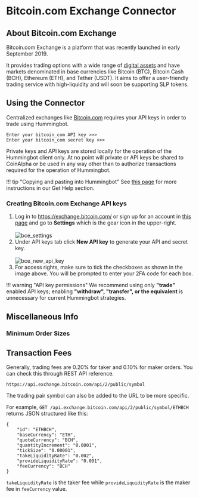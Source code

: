 # Bitcoin.com Exchange Connector

## About Bitcoin.com Exchange

Bitcoin.com Exchange is a platform that was recently launched in early September 2019.

It provides trading options with a wide range of [digital assets](https://markets.bitcoin.com/) and have markets denominated in base currencies like Bitcoin (BTC), Bitcoin Cash (BCH), Ethereum (ETH), and Tether (USDT). It aims to offer a user-friendly trading service with high-liquidity and will soon be supporting SLP tokens.


## Using the Connector

Centralized exchanges like [Bitcoin.com](https://exchange.bitcoin.com/) requires your API keys in order to trade using Hummingbot.

```
Enter your bitcoin_com API key >>>
Enter your bitcoin_com secret key >>>
```

Private keys and API keys are stored locally for the operation of the Hummingbot client only. At no point will private or API keys be shared to CoinAlpha or be used in any way other than to authorize transactions required for the operation of Hummingbot.

!!! tip "Copying and pasting into Hummingbot"
    See [this page](https://docs.hummingbot.io/support/how-to/#how-do-i-copy-and-paste-in-docker-toolbox-windows) for more instructions in our Get Help section.


### Creating Bitcoin.com Exchange API keys

1. Log in to https://exchange.bitcoin.com/ or sign up for an account in [this page](https://exchange.bitcoin.com/signupapp) and go to **Settings** which is the gear icon in the upper-right.<br><br>
![bce_settings](/assets/img/bce_settings.png)
2. Under API keys tab click **New API key** to generate your API and secret key.<br><br>
![bce_new_api_key](/assets/img/bce_new_api_key.png)
3. For access rights, make sure to tick the checkboxes as shown in the image above. You will be prompted to enter your 2FA code for each box.

!!! warning "API key permissions"
    We recommend using only **"trade"** enabled API keys; enabling **"withdraw", "transfer", or the equivalent** is unnecessary for current Hummingbot strategies.


## Miscellaneous Info

### Minimum Order Sizes



## Transaction Fees

Generally, trading fees are 0.20% for taker and 0.10% for maker orders. You can check this through REST API reference.

```
https://api.exchange.bitcoin.com/api/2/public/symbol
```

The trading pair symbol can also be added to the URL to be more specific.

For example, `GET /api.exchange.bitcoin.com/api/2/public/symbol/ETHBCH` returns JSON structured like this:

```
{
    "id": "ETHBCH",
    "baseCurrency": "ETH",
    "quoteCurrency": "BCH",
    "quantityIncrement": "0.0001",
    "tickSize": "0.00001",
    "takeLiquidityRate": "0.002",
    "provideLiquidityRate": "0.001",
    "feeCurrency": "BCH"
}
```

`takeLiquidityRate` is the taker fee while `provideLiquidityRate` is the maker fee in `feeCurrency` value.